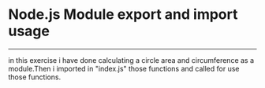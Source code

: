 # Node.js Module export and import usage

---
in this exercise i have done calculating a circle area and circumference as a module.Then i imported in "index.js" those functions and called for use those functions.